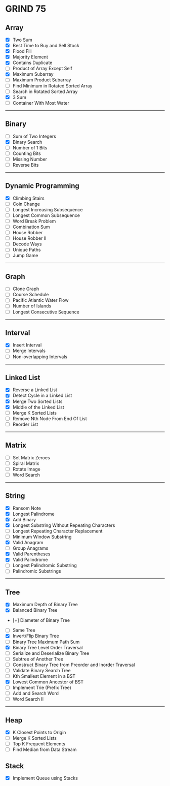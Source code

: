 # GRIND 75

## Array

- [x] Two Sum
- [x] Best Time to Buy and Sell Stock
- [x] Flood Fill
- [x] Majority Element
- [x] Contains Duplicate
- [ ] Product of Array Except Self
- [x] Maximum Subarray
- [ ] Maximum Product Subarray
- [ ] Find Minimum in Rotated Sorted Array
- [ ] Search in Rotated Sorted Array
- [x] 3 Sum
- [ ] Container With Most Water

---

## Binary

- [ ] Sum of Two Integers
- [x] Binary Search
- [ ] Number of 1 Bits
- [ ] Counting Bits
- [ ] Missing Number
- [ ] Reverse Bits

---

## Dynamic Programming

- [x] Climbing Stairs
- [ ] Coin Change
- [ ] Longest Increasing Subsequence
- [ ] Longest Common Subsequence
- [ ] Word Break Problem
- [ ] Combination Sum
- [ ] House Robber
- [ ] House Robber II
- [ ] Decode Ways
- [ ] Unique Paths
- [ ] Jump Game

---

## Graph

- [ ] Clone Graph
- [ ] Course Schedule
- [ ] Pacific Atlantic Water Flow
- [ ] Number of Islands
- [ ] Longest Consecutive Sequence

---

## Interval

- [x] Insert Interval
- [ ] Merge Intervals
- [ ] Non-overlapping Intervals

---

## Linked List

- [x] Reverse a Linked List
- [x] Detect Cycle in a Linked List
- [x] Merge Two Sorted Lists
- [x] Middle of the Linked List
- [ ] Merge K Sorted Lists
- [ ] Remove Nth Node From End Of List
- [ ] Reorder List

---

## Matrix

- [ ] Set Matrix Zeroes
- [ ] Spiral Matrix
- [ ] Rotate Image
- [ ] Word Search

---

## String

- [x] Ransom Note
- [x] Longest Palindrome
- [x] Add Binary
- [x] Longest Substring Without Repeating Characters
- [ ] Longest Repeating Character Replacement
- [ ] Minimum Window Substring
- [x] Valid Anagram
- [ ] Group Anagrams
- [x] Valid Parentheses
- [x] Valid Palindrome
- [ ] Longest Palindromic Substring
- [ ] Palindromic Substrings

---

## Tree

- [x] Maximum Depth of Binary Tree
- [x] Balanced Binary Tree
- [+] Diameter of Binary Tree
- [ ] Same Tree
- [x] Invert/Flip Binary Tree
- [ ] Binary Tree Maximum Path Sum
- [x] Binary Tree Level Order Traversal
- [ ] Serialize and Deserialize Binary Tree
- [ ] Subtree of Another Tree
- [ ] Construct Binary Tree from Preorder and Inorder Traversal
- [ ] Validate Binary Search Tree
- [ ] Kth Smallest Element in a BST
- [x] Lowest Common Ancestor of BST
- [ ] Implement Trie (Prefix Tree)
- [ ] Add and Search Word
- [ ] Word Search II

---

## Heap

- [x] K Closest Points to Origin
- [ ] Merge K Sorted Lists
- [ ] Top K Frequent Elements
- [ ] Find Median from Data Stream

## Stack

- [x] Implement Queue using Stacks
